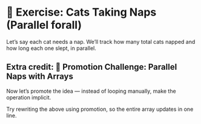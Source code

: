 # 🐾 Exercise: Cats Taking Naps (Parallel forall)

Let’s say each cat needs a nap.
We’ll track how many total cats napped and how long each one slept,
in parallel.

## Extra credit: 🚀 Promotion Challenge: Parallel Naps with Arrays

Now let’s promote the idea — instead of looping manually, make the operation implicit.

Try rewriting the above using promotion, so the entire array updates in one line.
